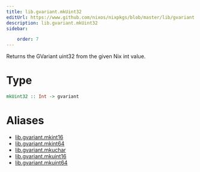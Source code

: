 ```yaml
---
title: lib.gvariant.mkUint32
editUrl: https://www.github.com/nixos/nixpkgs/blob/master/lib/gvariant.nix#L19C20
description: lib.gvariant.mkUint32
sidebar:

    order: 7
---
```


Returns the GVariant uint32 from the given Nix int value.

# Type

```haskell
mkUint32 :: Int -> gvariant
```


# Aliases

- [lib.gvariant.mkint16](/nix-doc-comments/reference/lib/gvariant/lib-gvariant-mkint16)
- [lib.gvariant.mkint64](/nix-doc-comments/reference/lib/gvariant/lib-gvariant-mkint64)
- [lib.gvariant.mkuchar](/nix-doc-comments/reference/lib/gvariant/lib-gvariant-mkuchar)
- [lib.gvariant.mkuint16](/nix-doc-comments/reference/lib/gvariant/lib-gvariant-mkuint16)
- [lib.gvariant.mkuint64](/nix-doc-comments/reference/lib/gvariant/lib-gvariant-mkuint64)


